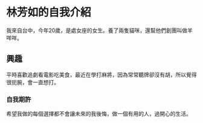 <!DOCTYPE html
<html>
  <head>
    <meta charseet="UTF-8">
    <title>林芳如的自我介紹</title>
  </head>
  <body> 
  <h1>林芳如的自我介紹</h1>  
  <p>我來自台中，今年20歲，是處女座的女生。養了兩隻貓咪，還幫他們創團叫做羊咩咩。</p>
    
  <h2>興趣</h2>
  <p>平時喜歡追劇看電影吃美食，最近在學打麻將，因為常常聽牌卻沒有胡，所以覺得很扼腕，會一直想打。</p>  
    
  <h3>自我期許</h3>
  <p>希望我做的每個選擇都不會讓未來的我後悔，做一個有用的人，過開心的生活。</p>  
    
  </body>
</html>    

